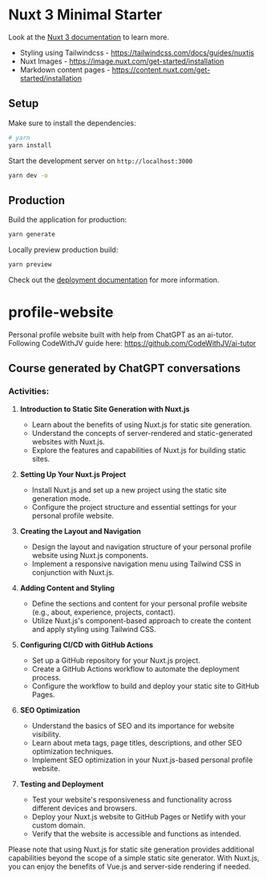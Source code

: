 # Nuxt 3 Minimal Starter

Look at the [Nuxt 3 documentation](https://nuxt.com/docs/getting-started/introduction) to learn more.

- Styling using Tailwindcss - https://tailwindcss.com/docs/guides/nuxtjs
- Nuxt Images - https://image.nuxt.com/get-started/installation
- Markdown content pages - https://content.nuxt.com/get-started/installation

## Setup

Make sure to install the dependencies:

```bash
# yarn
yarn install
```

Start the development server on `http://localhost:3000`

```bash
yarn dev -o
```

## Production

Build the application for production:

```bash
yarn generate
```

Locally preview production build:

```bash
yarn preview
```

Check out the [deployment documentation](https://nuxt.com/docs/getting-started/deployment) for more information.

# profile-website

Personal profile website built with help from ChatGPT as an ai-tutor. Following CodeWithJV guide here: https://github.com/CodeWithJV/ai-tutor

## Course generated by ChatGPT conversations

### Activities:

1. **Introduction to Static Site Generation with Nuxt.js**
   - Learn about the benefits of using Nuxt.js for static site generation.
   - Understand the concepts of server-rendered and static-generated websites with Nuxt.js.
   - Explore the features and capabilities of Nuxt.js for building static sites.

2. **Setting Up Your Nuxt.js Project**
   - Install Nuxt.js and set up a new project using the static site generation mode.
   - Configure the project structure and essential settings for your personal profile website.

3. **Creating the Layout and Navigation**
   - Design the layout and navigation structure of your personal profile website using Nuxt.js components.
   - Implement a responsive navigation menu using Tailwind CSS in conjunction with Nuxt.js.

4. **Adding Content and Styling**
   - Define the sections and content for your personal profile website (e.g., about, experience, projects, contact).
   - Utilize Nuxt.js's component-based approach to create the content and apply styling using Tailwind CSS.

5. **Configuring CI/CD with GitHub Actions**
   - Set up a GitHub repository for your Nuxt.js project.
   - Create a GitHub Actions workflow to automate the deployment process.
   - Configure the workflow to build and deploy your static site to GitHub Pages.

6. **SEO Optimization**
   - Understand the basics of SEO and its importance for website visibility.
   - Learn about meta tags, page titles, descriptions, and other SEO optimization techniques.
   - Implement SEO optimization in your Nuxt.js-based personal profile website.

7. **Testing and Deployment**
   - Test your website's responsiveness and functionality across different devices and browsers.
   - Deploy your Nuxt.js website to GitHub Pages or Netlify with your custom domain.
   - Verify that the website is accessible and functions as intended.

Please note that using Nuxt.js for static site generation provides additional capabilities beyond the scope of a simple static site generator. With Nuxt.js, you can enjoy the benefits of Vue.js and server-side rendering if needed.
